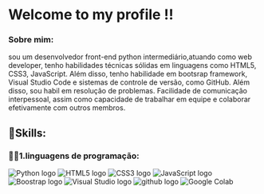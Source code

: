 # Welcome to my profile !!

### Sobre mim:

sou um desenvolvedor front-end python
intermediário,atuando como web developer, tenho
habilidades técnicas sólidas em linguagens como
HTML5, CSS3, JavaScript. Além disso, tenho
habilidade em bootsrap framework, Visual Studio Code
e sistemas de controle de versão, como
GitHub. Além disso, sou habil em resolução de 
problemas. Facilidade de comunicação
interpessoal, assim como capacidade de 
trabalhar em equipe e colaborar efetivamente
com outros membros.

## 🚀Skills:

### 👩‍💻1.linguagens de programação:

![Python logo](https://img.shields.io/badge/Python-FFD43B?style=for-the-badge&logo=python&logoColor=blue)
![HTML5 logo](https://img.shields.io/badge/HTML5-E34F26?style=for-the-badge&logo=html5&logoColor=white)
![CSS3 logo](https://img.shields.io/badge/CSS3-1572B6?style=for-the-badge&logo=css3&logoColor=white)
![JavaScript logo](https://img.shields.io/badge/JavaScript-323330?style=for-the-badge&logo=javascript&logoColor=F7DF1E)
![Boostrap logo](https://img.shields.io/badge/Bootstrap-563D7C?style=for-the-badge&logo=bootstrap&logoColor=white)
![Visual Studio logo](https://img.shields.io/badge/Visual_Studio_Code-0078D4?style=for-the-badge&logo=visual%20studio%20code&logoColor=white)
![github logo](https://img.shields.io/badge/GitHub-100000?style=for-the-badge&logo=github&logoColor=white)
![Google Colab](https://img.shields.io/badge/Colab-F9AB00?style=for-the-badge&logo=googlecolab&color=525252)